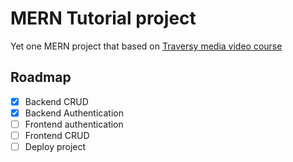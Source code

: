 # MERN Tutorial project

Yet one MERN project that based
on [Traversy media video course](https://www.youtube.com/watch?v=-0exw-9YJBo&ab_channel=TraversyMedia)

## Roadmap

- [x] Backend CRUD
- [x] Backend Authentication
- [ ] Frontend authentication
- [ ] Frontend CRUD
- [ ] Deploy project